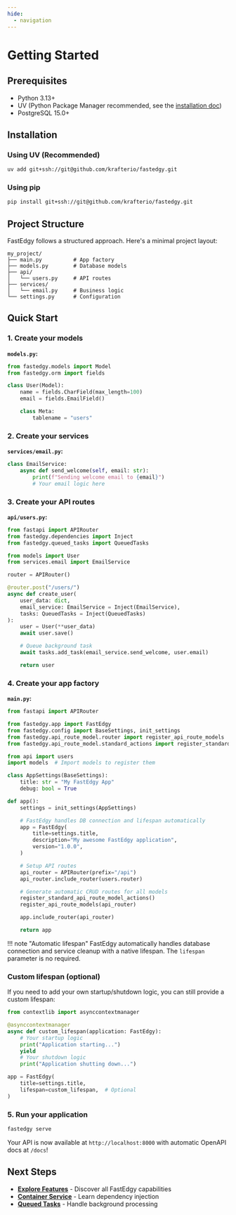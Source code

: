 ```yaml
---
hide:
  - navigation
---
```


# Getting Started

## Prerequisites

- Python 3.13+
- UV (Python Package Manager recommended, see the [installation doc](https://docs.astral.sh/uv/getting-started/installation))
- PostgreSQL 15.0+

## Installation

### Using UV (Recommended)

```bash
uv add git+ssh://git@github.com/krafterio/fastedgy.git
```

### Using pip

```bash
pip install git+ssh://git@github.com/krafterio/fastedgy.git
```

## Project Structure

FastEdgy follows a structured approach. Here's a minimal project layout:

```
my_project/
├── main.py          # App factory
├── models.py        # Database models
├── api/
│   └── users.py     # API routes
├── services/
│   └── email.py     # Business logic
└── settings.py      # Configuration
```

## Quick Start

### 1. Create your models

**`models.py`:**
```python
from fastedgy.models import Model
from fastedgy.orm import fields

class User(Model):
    name = fields.CharField(max_length=100)
    email = fields.EmailField()

    class Meta:
        tablename = "users"
```

### 2. Create your services

**`services/email.py`:**
```python
class EmailService:
    async def send_welcome(self, email: str):
        print(f"Sending welcome email to {email}")
        # Your email logic here
```

### 3. Create your API routes

**`api/users.py`:**
```python
from fastapi import APIRouter
from fastedgy.dependencies import Inject
from fastedgy.queued_tasks import QueuedTasks

from models import User
from services.email import EmailService

router = APIRouter()

@router.post("/users/")
async def create_user(
    user_data: dict,
    email_service: EmailService = Inject(EmailService),
    tasks: QueuedTasks = Inject(QueuedTasks)
):
    user = User(**user_data)
    await user.save()

    # Queue background task
    await tasks.add_task(email_service.send_welcome, user.email)

    return user
```

### 4. Create your app factory

**`main.py`:**
```python
from fastapi import APIRouter

from fastedgy.app import FastEdgy
from fastedgy.config import BaseSettings, init_settings
from fastedgy.api_route_model.router import register_api_route_models
from fastedgy.api_route_model.standard_actions import register_standard_api_route_model_actions

from api import users
import models  # Import models to register them

class AppSettings(BaseSettings):
    title: str = "My FastEdgy App"
    debug: bool = True

def app():
    settings = init_settings(AppSettings)

    # FastEdgy handles DB connection and lifespan automatically
    app = FastEdgy(
        title=settings.title,
        description="My awesome FastEdgy application",
        version="1.0.0",
    )

    # Setup API routes
    api_router = APIRouter(prefix="/api")
    api_router.include_router(users.router)

    # Generate automatic CRUD routes for all models
    register_standard_api_route_model_actions()
    register_api_route_models(api_router)

    app.include_router(api_router)

    return app
```

!!! note "Automatic lifespan"
    FastEdgy automatically handles database connection and service cleanup with a native lifespan. The `lifespan` parameter is no required.

### Custom lifespan (optional)

If you need to add your own startup/shutdown logic, you can still provide a custom lifespan:

```python
from contextlib import asynccontextmanager

@asynccontextmanager
async def custom_lifespan(application: FastEdgy):
    # Your startup logic
    print("Application starting...")
    yield
    # Your shutdown logic
    print("Application shutting down...")

app = FastEdgy(
    title=settings.title,
    lifespan=custom_lifespan,  # Optional
)
```

### 5. Run your application

```bash
fastedgy serve
```

Your API is now available at `http://localhost:8000` with automatic OpenAPI docs at `/docs`!

## Next Steps

- **[Explore Features](features/index.md)** - Discover all FastEdgy capabilities
- **[Container Service](features/container-service/overview.md)** - Learn dependency injection
- **[Queued Tasks](features/queued-tasks/overview.md)** - Handle background processing
